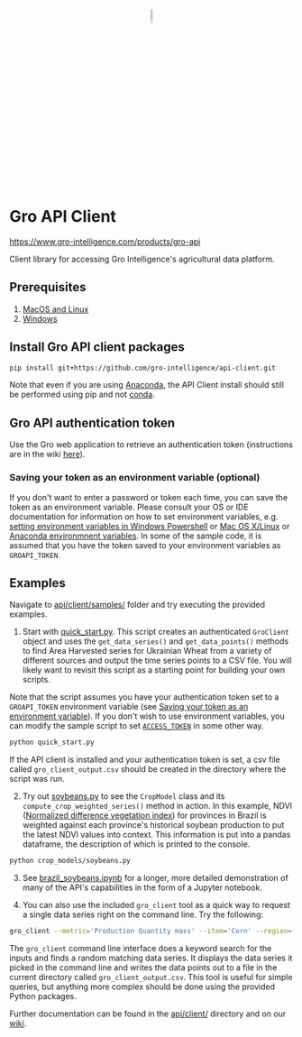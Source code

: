 <p align="center"><img width=8% src="https://gro-intelligence.com/images/logo.jpg"></p>

# Gro API Client

<https://www.gro-intelligence.com/products/gro-api>

Client library for accessing Gro Intelligence's agricultural data platform.

## Prerequisites

1. [MacOS and Linux](unix-setup.md)
2. [Windows](windows-setup.md)

## Install Gro API client packages

```sh
pip install git+https://github.com/gro-intelligence/api-client.git
```

Note that even if you are using [Anaconda](https://www.anaconda.com/), the API Client install should still be performed using pip and not [conda](https://docs.conda.io/en/latest/).

## Gro API authentication token

Use the Gro web application to retrieve an authentication token (instructions are in the wiki [here](https://github.com/gro-intelligence/api-client/wiki/Authentication-Tokens#11-using-the-gro-web-application-preferred)).

### Saving your token as an environment variable (optional)

If you don't want to enter a password or token each time, you can save the token as an environment variable. Please consult your OS or IDE documentation for information on how to set environment variables, e.g. [setting environment variables in Windows Powershell](https://docs.microsoft.com/en-us/powershell/module/microsoft.powershell.core/about/about_environment_variables?view=powershell-6) or [Mac OS X/Linux](https://apple.stackexchange.com/questions/106778/how-do-i-set-environment-variables-on-os-x) or [Anaconda environmnent variables](https://anaconda-project.readthedocs.io/en/latest/user-guide/tasks/work-with-variables.html). In some of the sample code, it is assumed that you have the token saved to your environment variables as `GROAPI_TOKEN`.

## Examples

Navigate to [api/client/samples/](api/client/samples/) folder and try executing the provided examples.

1. Start with [quick_start.py](api/client/samples/quick_start.py). This script creates an authenticated `GroClient` object and uses the `get_data_series()` and `get_data_points()` methods to find Area Harvested series for Ukrainian Wheat from a variety of different sources and output the time series points to a CSV file. You will likely want to revisit this script as a starting point for building your own scripts.

Note that the script assumes you have your authentication token set to a `GROAPI_TOKEN` environment variable (see [Saving your token as an environment variable](#saving-your-token-as-an-environment-variable-optional)). If you don't wish to use environment variables, you can modify the sample script to set [`ACCESS_TOKEN`](https://github.com/gro-intelligence/api-client/blob/0d1aa2bccaa25a033e39712c62363fd89e69eea1/api/client/samples/quick_start.py#L7) in some other way.

```sh
python quick_start.py
```

If the API client is installed and your authentication token is set, a csv file called `gro_client_output.csv` should be created in the directory where the script was run.

2. Try out [soybeans.py](api/client/samples/crop_models/soybeans.py) to see the `CropModel` class and its `compute_crop_weighted_series()` method in action. In this example, NDVI ([Normalized difference vegetation index](https://app.gro-intelligence.com/dictionary/items/321)) for provinces in Brazil is weighted against each province's historical soybean production to put the latest NDVI values into context. This information is put into a pandas dataframe, the description of which is printed to the console.

```sh
python crop_models/soybeans.py
```

3. See [brazil_soybeans.ipynb](https://github.com/gro-intelligence/api-client/blob/development/api/client/samples/crop_models/brazil_soybeans.ipynb) for a longer, more detailed demonstration of many of the API's capabilities in the form of a Jupyter notebook.

4. You can also use the included `gro_client` tool as a quick way to request a single data series right on the command line. Try the following:

```sh
gro_client --metric='Production Quantity mass' --item='Corn' --region='United States' --user_email='email@example.com'
```

The `gro_client` command line interface does a keyword search for the inputs and finds a random matching data series. It displays the data series it picked in the command line and writes the data points out to a file in the current directory called `gro_client_output.csv`. This tool is useful for simple queries, but anything more complex should be done using the provided Python packages.

Further documentation can be found in the [api/client/](api/client) directory and on our [wiki](https://github.com/gro-intelligence/api-client/wiki).
